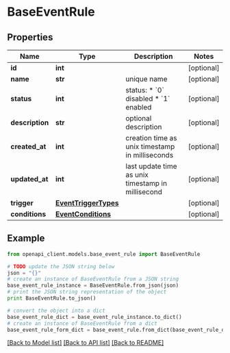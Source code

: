 # BaseEventRule


## Properties
Name | Type | Description | Notes
------------ | ------------- | ------------- | -------------
**id** | **int** |  | [optional]
**name** | **str** | unique name | [optional]
**status** | **int** | status:   * &#x60;0&#x60; disabled   * &#x60;1&#x60; enabled  | [optional]
**description** | **str** | optional description | [optional]
**created_at** | **int** | creation time as unix timestamp in milliseconds | [optional]
**updated_at** | **int** | last update time as unix timestamp in millisecond | [optional]
**trigger** | [**EventTriggerTypes**](EventTriggerTypes.md) |  | [optional]
**conditions** | [**EventConditions**](EventConditions.md) |  | [optional]

## Example

```python
from openapi_client.models.base_event_rule import BaseEventRule

# TODO update the JSON string below
json = "{}"
# create an instance of BaseEventRule from a JSON string
base_event_rule_instance = BaseEventRule.from_json(json)
# print the JSON string representation of the object
print BaseEventRule.to_json()

# convert the object into a dict
base_event_rule_dict = base_event_rule_instance.to_dict()
# create an instance of BaseEventRule from a dict
base_event_rule_form_dict = base_event_rule.from_dict(base_event_rule_dict)
```
[[Back to Model list]](../README.md#documentation-for-models) [[Back to API list]](../README.md#documentation-for-api-endpoints) [[Back to README]](../README.md)
